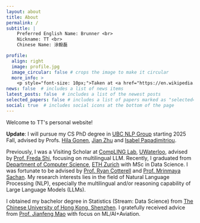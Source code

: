 ```yaml
---
layout: about
title: About
permalink: /
subtitle: |
    Preferred English Name: Brunner <br>
    Nickname: TT <br>
    Chinese Name: 涂毅磊

profile:
  align: right
  image: profile.jpg
  image_circular: false # crops the image to make it circular
  more_info: > 
    <p style="font-size: 10px;">Taken at <a href="https://en.wikipedia.org/wiki/Piazzale_Michelangelo">Piazzale Michelangelo</a>, Folrence, Tuscany, Italy; By a passerby.</p>
news: false  # includes a list of news items
latest_posts: false  # includes a list of the newest posts
selected_papers: false # includes a list of papers marked as "selected={true}"
social: true  # includes social icons at the bottom of the page
---
```

Welcome to TT's personal website!

**Update**: I will pursue my CS PhD degree in [UBC NLP Group](https://nlp.cs.ubc.ca/) starting 2025 Fall, advised by Profs. [Hila Gonen](https://gonenhila.github.io/), [Jian Zhu](https://lingjzhu.github.io/) and [Isabel Papadimitriou](https://www.isabelpapad.com/).

Previously, I was a Visiting Scholar at [CompLING Lab](https://compling-wat.com/), [UWaterloo](https://cs.uwaterloo.ca/), advised by [Prof. Freda Shi](https://home.ttic.edu/~freda/), focusing on multilingual LLM. Recently, I graduated from [Department of Computer Science](https://inf.ethz.ch/), [ETH Zurich](https://ethz.ch/en.html) with MSc in Data Science. I was fortunate to be advised by [Prof. Ryan Cotterell](https://rycolab.io/authors/ryan/) and [Prof. Mrinmaya Sachan](https://lre.inf.ethz.ch/). My research interests lies in the field of Natural Language Processing (NLP), especially the multilingual and/or reasoning capability of Large Language Models (LLMs). 

I obtained my bachelor degree in Statistics (Stream: Data Science) from [The Chinese University of Hong Kong, Shenzhen](https://www.cuhk.edu.cn/en). I gratefully received advice from [Prof. Jianfeng Mao](https://sds.cuhk.edu.cn/en/teacher/268) with focus on ML/AI+Aviation.
